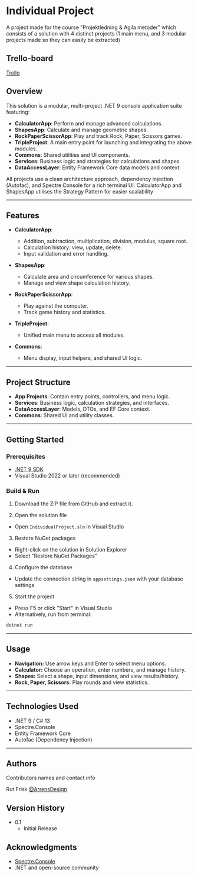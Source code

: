 # Individual Project
A project made for the course "Projektledning & Agila metoder" which consists of a solution with 4 distinct projects (1 main menu, and 3 modular projects made so they can easily be extracted)

## Trello-board

[Trello](https://trello.com/invite/b/681a4adb3d54ee59949e60ca/ATTI9415e769bad798b277df1407bb006d24538CDC3F/inlamningsuppgift-console)

## Overview

This solution is a modular, multi-project .NET 9 console application suite featuring:
- **CalculatorApp**: Perform and manage advanced calculations.
- **ShapesApp**: Calculate and manage geometric shapes.
- **RockPaperScissorApp**: Play and track Rock, Paper, Scissors games.
- **TripleProject**: A main entry point for launching and integrating the above modules.
- **Commons**: Shared utilities and UI components.
- **Services**: Business logic and strategies for calculations and shapes.
- **DataAccessLayer**: Entity Framework Core data models and context.

All projects use a clean architecture approach, dependency injection (Autofac), and Spectre.Console for a rich terminal UI.
CalculatorApp and ShapesApp utilises the Strategy Pattern for easier scalability

---

## Features

- **CalculatorApp**:  
  - Addition, subtraction, multiplication, division, modulus, square root.
  - Calculation history: view, update, delete.
  - Input validation and error handling.

- **ShapesApp**:  
  - Calculate area and circumference for various shapes.
  - Manage and view shape calculation history.

- **RockPaperScissorApp**:  
  - Play against the computer.
  - Track game history and statistics.

- **TripleProject**:  
  - Unified main menu to access all modules.

- **Commons**:  
  - Menu display, input helpers, and shared UI logic.

---

## Project Structure

- **App Projects**: Contain entry points, controllers, and menu logic.
- **Services**: Business logic, calculation strategies, and interfaces.
- **DataAccessLayer**: Models, DTOs, and EF Core context.
- **Commons**: Shared UI and utility classes.

---

## Getting Started

### Prerequisites

- [.NET 9 SDK](https://dotnet.microsoft.com/download/dotnet/9.0)
- Visual Studio 2022 or later (recommended)

### Build & Run

1. Download the ZIP file from GitHub and extract it.

2. Open the solution file
- Open `IndividualProject.sln` in Visual Studio

3. Restore NuGet packages
- Right-click on the solution in Solution Explorer
- Select "Restore NuGet Packages"

4. Configure the database
- Update the connection string in `appsettings.json` with your database settings

5. Start the project
- Press F5 or click "Start" in Visual Studio
- Alternatively, run from terminal:
```bash
dotnet run
```

---

## Usage

- **Navigation:** Use arrow keys and Enter to select menu options.
- **Calculator:** Choose an operation, enter numbers, and manage history.
- **Shapes:** Select a shape, input dimensions, and view results/history.
- **Rock, Paper, Scissors:** Play rounds and view statistics.

---


## Technologies Used

- .NET 9 / C# 13
- Spectre.Console
- Entity Framework Core
- Autofac (Dependency Injection)

---

## Authors

Contributors names and contact info

Rut Frisk 
[@ArrensDesign](https://www.instagram.com/arrensdesign/)

## Version History

* 0.1
    * Initial Release

## Acknowledgments

- [Spectre.Console](https://spectreconsole.net/)
- .NET and open-source community
